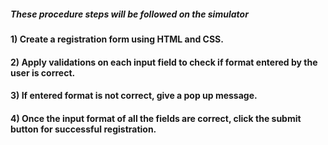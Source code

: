 ##### These procedure steps will be followed on the simulator

#### 1)	Create a registration form using HTML and CSS.<br>
#### 2)	Apply validations on each input field to check if format entered by the user is correct.<br>
#### 3)	If entered format is not correct, give a pop up message.<br>
#### 4)	Once the input format of all the fields are correct, click the submit button for successful registration.<br>
